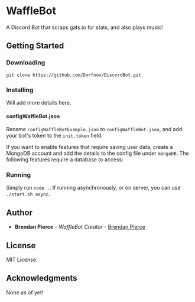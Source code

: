 # WaffleBot

A Discord Bot that scraps gats.io for stats, and also plays music!

## Getting Started

### Downloading

```
git clone https://github.com/Dorfnox/DiscordBot.git
```

### Installing

Will add more details here.

#### configWaffleBot.json

Rename `configWaffleBotExample.json` to `configWaffleBot.json`, and add your bot's token to the `init.token` field.

If you want to enable features that require saving user data, create a MongoDB account and add the details to the config file under `mongoDB`. The following features require a database to access:

### Running

Simply run `node .`. If running asynchronously, or on server, you can use `./start.sh async`.

## Author

* **Brendan Pierce** - *WaffleBot Creator* - [Brendan Pierce](https://github.com/Dorfnox/)

## License

MIT License.

## Acknowledgments

None as of yet!
